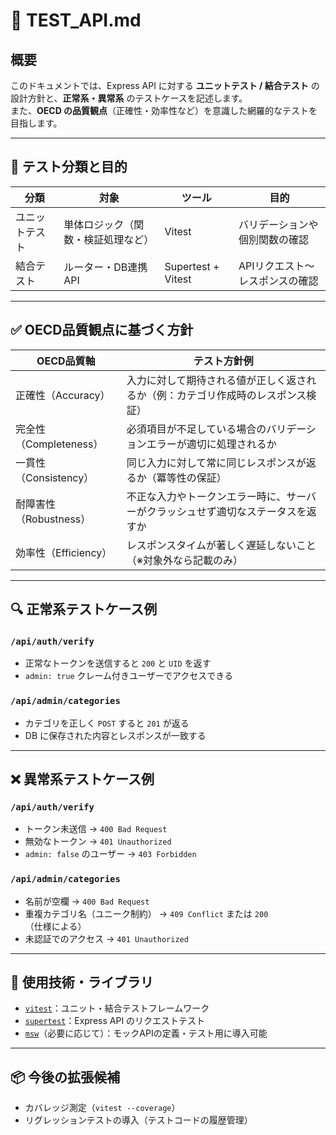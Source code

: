 # 🧪 TEST_API.md

## 概要

このドキュメントでは、Express API に対する **ユニットテスト / 結合テスト** の設計方針と、**正常系・異常系** のテストケースを記述します。  
また、**OECD の品質観点**（正確性・効率性など）を意識した網羅的なテストを目指します。

---

## 🧩 テスト分類と目的

| 分類           | 対象                                | ツール              | 目的                                     |
|----------------|-------------------------------------|---------------------|------------------------------------------|
| ユニットテスト | 単体ロジック（関数・検証処理など） | Vitest              | バリデーションや個別関数の確認           |
| 結合テスト     | ルーター・DB連携API                 | Supertest + Vitest  | APIリクエスト～レスポンスの確認         |

---

## ✅ OECD品質観点に基づく方針

| OECD品質軸               | テスト方針例                                                                 |
|--------------------------|------------------------------------------------------------------------------|
| 正確性（Accuracy）       | 入力に対して期待される値が正しく返されるか（例：カテゴリ作成時のレスポンス検証） |
| 完全性（Completeness）   | 必須項目が不足している場合のバリデーションエラーが適切に処理されるか             |
| 一貫性（Consistency）     | 同じ入力に対して常に同じレスポンスが返るか（冪等性の保証）                     |
| 耐障害性（Robustness）    | 不正な入力やトークンエラー時に、サーバーがクラッシュせず適切なステータスを返すか |
| 効率性（Efficiency）     | レスポンスタイムが著しく遅延しないこと（※対象外なら記載のみ）                 |

---

## 🔍 正常系テストケース例

### `/api/auth/verify`

- 正常なトークンを送信すると `200` と `UID` を返す  
- `admin: true` クレーム付きユーザーでアクセスできる

### `/api/admin/categories`

- カテゴリを正しく `POST` すると `201` が返る  
- DB に保存された内容とレスポンスが一致する

---

## ❌ 異常系テストケース例

### `/api/auth/verify`

- トークン未送信 → `400 Bad Request`  
- 無効なトークン → `401 Unauthorized`  
- `admin: false` のユーザー → `403 Forbidden`

### `/api/admin/categories`

- 名前が空欄 → `400 Bad Request`  
- 重複カテゴリ名（ユニーク制約） → `409 Conflict` または `200`（仕様による）  
- 未認証でのアクセス → `401 Unauthorized`

---

## 🔧 使用技術・ライブラリ

- [`vitest`](https://vitest.dev/)：ユニット・結合テストフレームワーク  
- [`supertest`](https://github.com/visionmedia/supertest)：Express API のリクエストテスト  
- [`msw`](https://mswjs.io/)（必要に応じて）：モックAPIの定義・テスト用に導入可能

---

## 📦 今後の拡張候補

- カバレッジ測定（`vitest --coverage`）  
- リグレッションテストの導入（テストコードの履歴管理）
